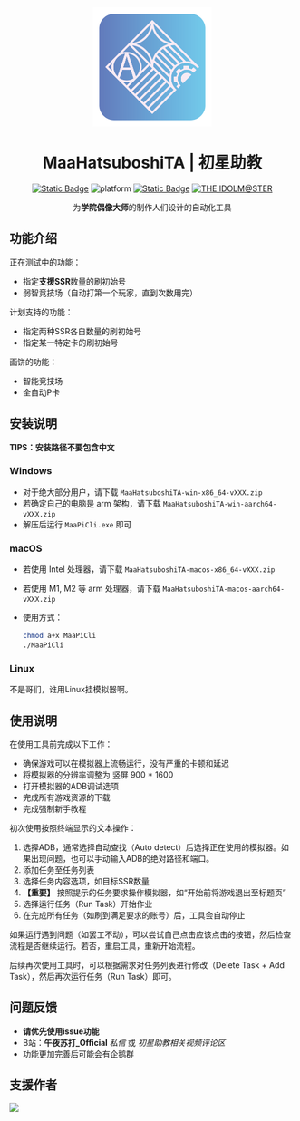 <div align="center">

<img alt="LOGO" src="./deps/logo.png" width="210" height="210" />

# MaaHatsuboshiTA | 初星助教

<a href="https://github.com/MaaXYZ/MaaFramework"><img alt="Static Badge" src="https://img.shields.io/badge/PoweredBy-MaaFramework-green"></a>
<img alt="platform" src="https://img.shields.io/badge/platform-Windows%20%7C%20Linux%20%7C%20macOS-blueviolet">
<a href="https://gakuen.idolmaster-official.jp/"><img alt="Static Badge" src="https://img.shields.io/badge/Hatsuboshi-Gakuen-orange"></a>
<a href="https://idolmaster.jp/"><img alt="THE IDOLM@STER" src="https://img.shields.io/badge/IDOL-M%40STER-ff779c.svg"></a>

为**学院偶像大师**的制作人们设计的自动化工具

</div>

## 功能介绍

正在测试中的功能：

- 指定**支援SSR**数量的刷初始号
- 弱智竞技场（自动打第一个玩家，直到次数用完）

计划支持的功能：

* 指定两种SSR各自数量的刷初始号
* 指定某一特定卡的刷初始号

画饼的功能：

* 智能竞技场
* 全自动P卡

## 安装说明

**TIPS：安装路径不要包含中文**

### Windows

- 对于绝大部分用户，请下载 `MaaHatsuboshiTA-win-x86_64-vXXX.zip`
- 若确定自己的电脑是 arm 架构，请下载 `MaaHatsuboshiTA-win-aarch64-vXXX.zip`
- 解压后运行 `MaaPiCli.exe` 即可

### macOS

- 若使用 Intel 处理器，请下载 `MaaHatsuboshiTA-macos-x86_64-vXXX.zip`
- 若使用 M1, M2 等 arm 处理器，请下载 `MaaHatsuboshiTA-macos-aarch64-vXXX.zip`
- 使用方式：

  ```bash
  chmod a+x MaaPiCli
  ./MaaPiCli
  ```

### Linux

不是哥们，谁用Linux挂模拟器啊。

## 使用说明

在使用工具前完成以下工作：

* 确保游戏可以在模拟器上流畅运行，没有严重的卡顿和延迟
* 将模拟器的分辨率调整为 竖屏 900 * 1600
* 打开模拟器的ADB调试选项
* 完成所有游戏资源的下载
* 完成强制新手教程

初次使用按照终端显示的文本操作：

1. 选择ADB，通常选择自动查找（Auto detect）后选择正在使用的模拟器。如果出现问题，也可以手动输入ADB的绝对路径和端口。
2. 添加任务至任务列表
3. 选择任务内容选项，如目标SSR数量
4. **【重要】** 按照提示的任务要求操作模拟器，如“开始前将游戏退出至标题页”
5. 选择运行任务（Run Task）开始作业
6. 在完成所有任务（如刷到满足要求的账号）后，工具会自动停止

如果运行遇到问题（如罢工不动），可以尝试自己点击应该点击的按钮，然后检查流程是否继续运行。若否，重启工具，重新开始流程。

后续再次使用工具时，可以根据需求对任务列表进行修改（Delete Task + Add Task），然后再次运行任务（Run Task）即可。

## 问题反馈

- **请优先使用issue功能**
- B站：**午夜苏打_Official**  *私信* 或 *初星助教相关视频评论区*
- 功能更加完善后可能会有企鹅群

## 支援作者

<a href="https://afdian.net/a/midso">
  <img width="180" src="https://pic1.afdiancdn.com/static/img/welcome/button-sponsorme.png">
</a>
